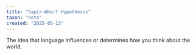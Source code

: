 ```yaml
---
title: "Sapir-Whorf Hypothesis"
taxon: "note"
created: "2025-05-13"
---
```


The idea that language influences or determines how you think about the world.
